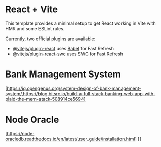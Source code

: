 # React + Vite

This template provides a minimal setup to get React working in Vite with HMR and some ESLint rules.

Currently, two official plugins are available:

- [@vitejs/plugin-react](https://github.com/vitejs/vite-plugin-react/blob/main/packages/plugin-react/README.md) uses [Babel](https://babeljs.io/) for Fast Refresh
- [@vitejs/plugin-react-swc](https://github.com/vitejs/vite-plugin-react-swc) uses [SWC](https://swc.rs/) for Fast Refresh

# Bank Management System

[https://iq.opengenus.org/system-design-of-bank-management-system/,https://blog.bitsrc.io/build-a-full-stack-banking-web-app-with-plaid-the-mern-stack-508914ce5694]

# Node Oracle

[https://node-oracledb.readthedocs.io/en/latest/user_guide/installation.html]
[]
